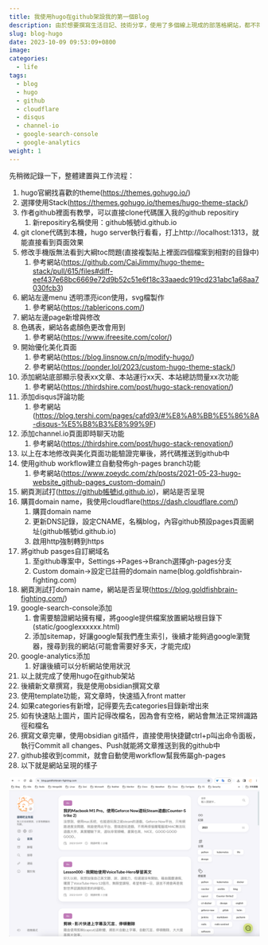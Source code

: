 ```yaml
---
title: 我使用hugo在github架設我的第一個Blog
description: 由於想要撰寫生活日記、技術分享，使用了多個線上現成的部落格網站，都不符合我的需求，無法達到我的客制化想法，所以就萌生了自架Blog的想法，最終採用hugo在github建置靜態頁。
slug: blog-hugo
date: 2023-10-09 09:53:09+0800
image: 
categories:
  - life
tags:
  - blog
  - hugo
  - github
  - cloudflare
  - disqus
  - channel-io
  - google-search-console
  - google-analytics
weight: 1
---
```

先稍微記錄一下，整體建置與工作流程：


1. hugo官網找喜歡的theme(https://themes.gohugo.io/)
2. 選擇使用Stack(https://themes.gohugo.io/themes/hugo-theme-stack/)
3. 作者github裡面有教學，可以直接clone代碼匯入我的github repositiry
	1. 新repositiry名稱使用：github帳號id.github.io
4. git clone代碼到本機，hugo server執行看看，打上http://localhost:1313，就能直接看到頁面效果
5. 修改手機版無法看到大綱toc問題(直接複製貼上裡面四個檔案到相對的目錄中)
	1. 參考網站(https://github.com/CaiJimmy/hugo-theme-stack/pull/615/files#diff-eef437e68bc6669e72d9b52c51e6f18c33aaedc919cd231abc1a68aa7030fcb3)
6. 網站左邊menu 透明漂亮icon使用，svg檔製作
	1. 參考網站(https://tablericons.com/)
7. 網站左邊page新增與修改
8. 色碼表，網站各處顏色更改會用到
	1. 參考網站(https://www.ifreesite.com/color/)
9. 開始優化美化頁面
	1. 參考網站(https://blog.linsnow.cn/p/modify-hugo/)
	2. 參考網站(https://ponder.lol/2023/custom-hugo-theme-stack/)
10. 添加網站底部顯示發表xx文章、本站運行xx天、本站總訪問量xx次功能
	1. 參考網站(https://thirdshire.com/post/hugo-stack-renovation/)
11. 添加disqus評論功能
	1. 參考網站(https://blog.tershi.com/pages/cafd93/#%E8%A8%BB%E5%86%8A-disqus-%E5%B8%B3%E8%99%9F)
12. 添加channel.io頁面即時聊天功能
	1. 參考網站(https://thirdshire.com/post/hugo-stack-renovation/)
13. 以上在本地修改與美化頁面功能驗證完畢後，將代碼推送到github中
14. 使用github workflow建立自動發佈gh-pages branch功能
	1. 參考網站(https://www.zoeydc.com/zh/posts/2021-05-23-hugo-website_github-pages_custom-domain/)
15. 網頁測試打(https://github帳號id.github.io)，網站是否呈現
16. 購買domain name，我使用cloudflare(https://dash.cloudflare.com/)
	1. 購買domain name
	2. 更新DNS記錄，設定CNAME，名稱blog，內容github預設pages頁面網址(github帳號id.github.io)
	3. 啟用http強制轉到https
17. 將github pasges自訂網域名
	1. 至github專案中，Settings->Pages->Branch選擇gh-pages分支
	2. Custom domain->設定已註冊的domain name(blog.goldfishbrain-fighting.com)
18. 網頁測試打domain name，網站是否呈現(https://blog.goldfishbrain-fighting.com/)
19. google-search-console添加
	1. 會需要驗證網站擁有權，將google提供檔案放置網站根目錄下(static/googlexxxxxx.html)
	2. 添加sitemap，好讓google幫我們產生索引，後續才能夠過google瀏覽器，搜尋到我的網站(可能會需要好多天，才能完成)
20. google-analytics添加
	1. 好讓後續可以分析網站使用狀況
21. 以上就完成了使用hugo在github架站
22. 後續新文章撰寫，我是使用obsidian撰寫文章
23. 使用template功能，寫文章時，快速插入front matter
24. 如果categories有新增，記得要先去categories目錄新增出來
25. 如有快速貼上圖片，圖片記得改檔名，因為會有空格，網站會無法正常辨識路徑和檔名
26. 撰寫文章完畢，使用obsidian git插件，直接使用快捷鍵ctrl+p叫出命令面板，執行Commit all changes、Push就能將文章推送到我的github中
27. github接收到commit，就會自動使用workflow幫我佈屬gh-pages
28. 以下就是網站呈現的樣子

![](media/Pasted-image-20231009110424.png)